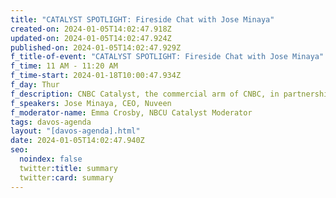 ```yaml
---
title: "CATALYST SPOTLIGHT: Fireside Chat with Jose Minaya"
created-on: 2024-01-05T14:02:47.918Z
updated-on: 2024-01-05T14:02:47.924Z
published-on: 2024-01-05T14:02:47.929Z
f_title-of-event: "CATALYST SPOTLIGHT: Fireside Chat with Jose Minaya"
f_time: 11 AM - 11:20 AM
f_time-start: 2024-01-18T10:00:47.934Z
f_day: Thur
f_description: CNBC Catalyst, the commercial arm of CNBC, in partnership with Nuveen
f_speakers: Jose Minaya, CEO, Nuveen
f_moderator-name: Emma Crosby, NBCU Catalyst Moderator
tags: davos-agenda
layout: "[davos-agenda].html"
date: 2024-01-05T14:02:47.940Z
seo:
  noindex: false
  twitter:title: summary
  twitter:card: summary
---
```

